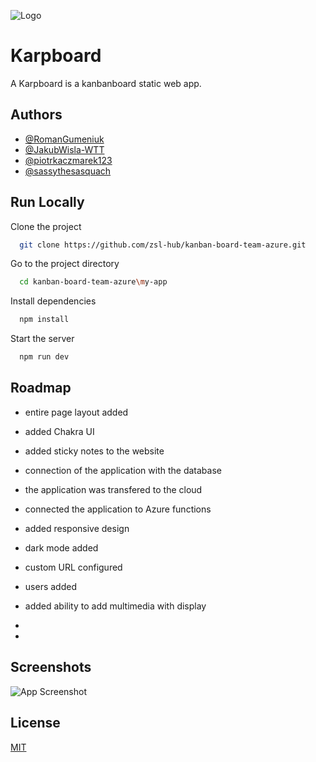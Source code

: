
![Logo](https://github.com/zsl-hub/kanban-board-team-azure/blob/main/e7935cfe-bea7-11ee-8b2b-022281ae900b.png)


# Karpboard

A Karpboard is a kanbanboard static web app.


## Authors

- [@RomanGumeniuk](https://github.com/RomanGumeniuk)
- [@JakubWisla-WTT](https://github.com/JakubWisla-WTT)
- [@piotrkaczmarek123](https://github.com/piotrkaczmarek123)
- [@sassythesasquach](https://github.com/sassythesasquach)


## Run Locally

Clone the project

```bash
  git clone https://github.com/zsl-hub/kanban-board-team-azure.git
```

Go to the project directory

```bash
  cd kanban-board-team-azure\my-app
```

Install dependencies

```bash
  npm install
```

Start the server

```bash
  npm run dev
```


## Roadmap

- entire page layout added

- added Chakra UI

- added sticky notes to the website

- connection of the application with the database

- the application was transfered to the cloud

- connected the application to Azure functions

- added responsive design

- dark mode added

- custom URL configured 

- users added

- added ability to add multimedia with display

-

-




## Screenshots

![App Screenshot](https://github.com/zsl-hub/kanban-board-team-azure/blob/main/Opera%20Snapshot_2024-02-01_132105_localhost.png)


## License

[MIT](https://choosealicense.com/licenses/mit/)


